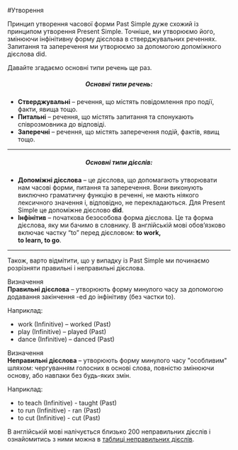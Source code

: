 #Утворення


Принцип утворення часової форми Past Simple дуже схожий із принципом утворення Present Simple. Точніше, ми утворюємо його, змінюючи інфінітивну форму дієслова в стверджувальних реченнях. Запитання та заперечення ми утворюємо за допомогою допоміжного дієслова <span class="p1">did</span>.

Давайте згадаємо основні типи речень ще раз.

<center><h5>Основні типи речень:</h5></center>
<ul>
<li><b>Стверджувальні</b> – речення, що містять повідомлення про події, факти, явища тощо.</li>
<li><b>Питальні</b> – речення, що містять запитання та спонукають співрозмовника до відповіді.</li>
<li><b>Заперечні</b> – речення, що містять заперечення подій, фактів, явищ тощо.</li> 
</ul>

<hr>

<center><h5>Основні типи дієслів:</h5></center>
<ul>
<li><b>Допоміжні дієслова</b> – це дієслова, що допомагають утворювати нам часові форми, питання та заперечення. Вони виконують виключно граматичну функцію в реченні, не мають ніякого лексичного значення і, відповідно, не перекладаються. Для Present Simple це допоміжне дієслово <b>did</b>. </li>
<li><b>Інфінітив</b> – початкова безособова форма дієслова. Це та форма дієслова, яку ми бачимо в словнику. В англійській мові обов’язково включає частку “to” перед дієсловом: <b>to work,<br> to learn, to go</b>. </li> 
</ul>

<hr>

Також, варто відмітити, що у випадку із Past Simple ми починаємо розрізняти <span class="p1">правильні</span> і <span class="p1">неправильні</span> дієслова.

<div class="eoz-wrap">
<span class="eoz">Визначення</span>
<div class="eoz-text">
<b>Правильні дієслова</b> – утворюють форму минулого часу за допомогою додавання закінчення <span class="p1">-ed</span> до інфінітиву (без частки to).
</div>
</div>

Наприклад:
<ul>
   <li>work (Infinitive) – work<span class="p1">ed</span> (Past)</li>
   <li>play (Infinitive) – play<span class="p1">ed</span> (Past)</li>
   <li>dance (Infinitive) – danc<span class="p1">ed</span> (Past)</li>
</ul>

<div class="eoz-wrap">
<span class="eoz">Визначення</span>
<div class="eoz-text">
<b>Неправильні дієслова</b> – утворюють форму минулого часу "особливим" шляхом: чергуванням голосних в основі слова,
повністю змінюючи основу, або навпаки без будь-яких змін.
</div>
</div>

Наприклад:
<ul>
   <li>to teach (Infinitive) - taught (Past)</li>
   <li>to run (Infinitive) - ran (Past)</li>
   <li>to cut (Infinitive) - cut (Past)</li>
</ul>

В англійській мові налічується близько 200 неправильних
дієслів і ознайомитись з ними можна в [таблиці неправильних дієслів](http://english2.ed-era.com/2/tablitsya_nepravilnih_diesliv.html).

